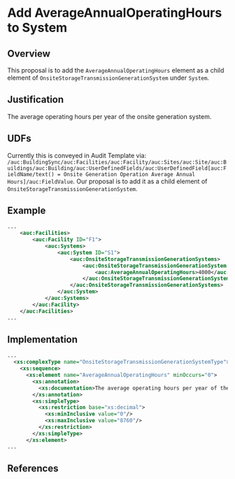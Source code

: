 # Add AverageAnnualOperatingHours to System

## Overview

This proposal is to add the `AverageAnnualOperatingHours` element as a child element of `OnsiteStorageTransmissionGenerationSystem` under `System`.

## Justification

The average operating hours per year of the onsite generation system.

## UDFs

Currently this is conveyed in Audit Template via: `/auc:BuildingSync/auc:Facilities/auc:Facility/auc:Sites/auc:Site/auc:Buildings/auc:Building/auc:UserDefinedFields/auc:UserDefinedField[auc:FieldName/text() = Onsite Generation Operation Average Annual Hours]/auc:FieldValue`. Our proposal is to add it as a child element of `OnsiteStorageTransmissionGenerationSystem`.

## Example

```xml
...
    <auc:Facilities>
        <auc:Facility ID="F1">
            <auc:Systems>
                <auc:System ID="S1">
                    <auc:OnsiteStorageTransmissionGenerationSystems>
                        <auc:OnsiteStorageTransmissionGenerationSystem ID="O1">
                            <auc:AverageAnnualOperatingHours>4000</auc:AverageAnnualOperatingHours>
                        </auc:OnsiteStorageTransmissionGenerationSystem>
                    </auc:OnsiteStorageTransmissionGenerationSystems>
                </auc:System>
            </auc:Systems>
        </auc:Facility>
    </auc:Facilities>
...
```

## Implementation

```xml
...
  <xs:complexType name="OnsiteStorageTransmissionGenerationSystemType">
    <xs:sequence>
      <xs:element name="AverageAnnualOperatingHours" minOccurs="0">
        <xs:annotation>
          <xs:documentation>The average operating hours per year of the onsite generation system.</xs:documentation>
        </xs:annotation>
        <xs:simpleType>
          <xs:restriction base="xs:decimal">
            <xs:minInclusive value="0"/>
            <xs:maxInclusive value="8760"/>
          </xs:restriction>
        </xs:simpleType>
      </xs:element>
...
```

## References
